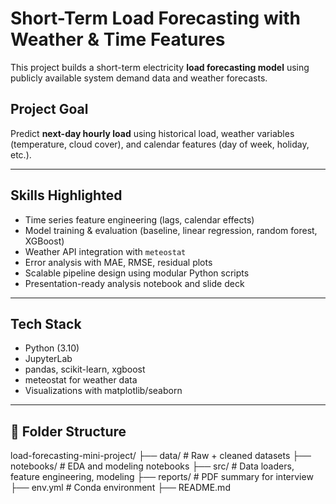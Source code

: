 # Short-Term Load Forecasting with Weather & Time Features

This project builds a short-term electricity **load forecasting model** using publicly available system demand data and weather forecasts.

## Project Goal
Predict **next-day hourly load** using historical load, weather variables (temperature, cloud cover), and calendar features (day of week, holiday, etc.).

---

## Skills Highlighted
- Time series feature engineering (lags, calendar effects)
- Model training & evaluation (baseline, linear regression, random forest, XGBoost)
- Weather API integration with `meteostat`
- Error analysis with MAE, RMSE, residual plots
- Scalable pipeline design using modular Python scripts
- Presentation-ready analysis notebook and slide deck

---

## Tech Stack
- Python (3.10)
- JupyterLab
- pandas, scikit-learn, xgboost
- meteostat for weather data
- Visualizations with matplotlib/seaborn

---

## 📁 Folder Structure
load-forecasting-mini-project/ 
├── data/ # Raw + cleaned datasets 
├── notebooks/ # EDA and modeling notebooks 
├── src/ # Data loaders, feature engineering, modeling 
├── reports/ # PDF summary for interview 
├── env.yml # Conda environment 
├── README.md